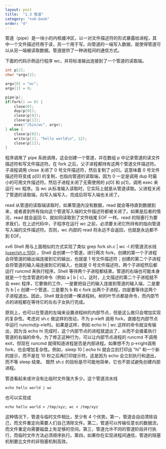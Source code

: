 ```yaml
---
layout: post
title:  "1.3 管道"
category: "xv6-book"
order: "4"
---
```



管道（pipe）是一块小的内核缓冲区，以一对文件描述符的形式暴露给进程，其中一个文件描述符用于读，另一个用于写。向管道的一端写入数据，就使得管道可以从另一端被读取数据。管道提供了一种进程间的通信方式。

下面的代码示例运行程序 wc，并将标准输出连接到了一个管道的读取端。

``````c
int p[2];
char *argv[2];

argv[0] = "wc";
argv[1] = 0;

pipe(p);
if(fork() == 0) {
    close(0);
    dup(p[0]);
    close(p[0]);
    close(p[1]);
    exec("/bin/wc", argv);
} else {
    close(p[0]);
    write(p[1], "hello world\n", 12);
    close(p[1]);
}
``````

程序调用了 pipe 系统调用，这会创建一个管道，并在数组 p 中记录管道的读文件描述符和写文件描述符。在 fork 之后，父子进程都持有这两个管道文件描述符。子进程调用 close 关闭了 0 号文件描述符，然后复制了 p[0]。这意味着 0 号文件描述符将变成 p[0] 的复制，也指向管道的读取端，因为 0 一定是调用 dup 时最小的可用文件描述符。然后子进程关闭了无需使用的 p[0] 和 p[1]，调用 exec 来运行 wc 程序。当 wc 从标准输入读取时，它实际上就是从管道读取。父进程关闭了管道的读取端，向写入端写入，完成后将写入端也关闭了。

read 从管道的读取端读取时，如果管道内没有数据，read 就会等待直到数据到来，或者直到所有指向这个管道写入端的文件描述符都被关闭了。如果是后者的情况，read 就会返回 0，就如同读取到了文件结尾 EOF 一样。read 的阻塞行为要求我们，在上述代码中，子程序在运行 wc 之前，必须要关闭它所持有的指向管道写入端的文件描述符。否则，wc 内部的 read 将永远不会返回，也就是永远都不到 EOF。

xv6 Shell 用与上面相似的方式实现了类似 grep fork sh.c | wc -l 的管道流水线 [(user/sh.c:100)](https://github.com/mit-pdos/xv6-riscv/blob/riscv/user/sh.c#L100) 。Shell 会创建一个管道，进行两次 fork，创建的第一个子进程会将管道的输出端连接到它的输出，也就是 1 号文件描述符；创建的第二个子进程会将管道的输入端连接到它的输入，也就是 0 号文件描述符。两个子进程然后都运行 runcmd 来执行程序。Shell 等待两个子进程都结束。管道的右端也可能本身就是一个包含管道的命令（例如 a | b | c）。这时，上文描述的第二个子进程就不会 exec 程序，它要做的工作，一是要把自己的输入连接到管道的输入端，二是要为 b | c 创建一个管道，三是要为 b 和 c fork 出两个子进程，四是要等待这两个子进程退出。因此，Shell 就会创建一棵进程树。树的叶节点都是命令，而内部节点的进程都在等待它的左右子女执行完成。

原则上，也可以在管道的左端来设置进程树的内部节点，但是这么做只会增加实现的复杂性。考虑对 sh.c 做这样的改动，不为 p->left 调用 fork，直接在内部节点中运行 runcmd(p->left)。如果是这样，例如 echo hi | wc 这样的命令就没有输出，因为当 echo hi 完成时，这个内部节点的进程就退出了，从而不会接着执行管道的右端的命令。为了修正这种行为，可以让内部节点进程的 runcmd 不调用 exit，但现在 runcmd 就得知道进程是否是内部进程。如果想不为 p->right调用 fork，也会增加复杂性。例如，sleep 10 | echo hi 就会立刻打印出 "hi" 和一个新的提示，而不是在 10 秒之后再打印提示符。这是因为 echo 会立刻执行和退出，而不等 sleep 结束。 既然 sh.c 的目标是尽可能地简单，它也不尝试避免创建内部进程。

管道看起来或许没有比临时文件强大多少。这个管道流水线

``````
echo hello world | wc
``````

也可以实现成

``````
echo hello world > /tmp/xyz; wc < /tmp/xyz
``````

这种情况下，管道与临时文件相比，至少有 4 个优势。第一，管道会自动清除自己，而文件重定向需要人们自己清除文件。第二，管道可以传输任意长的数据流，而文件重定向需要磁盘上有足够的空间。第三，管道允许不同的管道阶段并行执行，而临时文件方法必须顺序执行。第四，如果你在实现进程间通信，管道的阻塞机制要比文件的非阻塞机制高效。